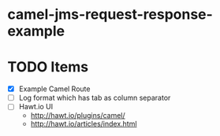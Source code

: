 # camel-jms-request-response-example


# TODO Items
- [x] Example Camel Route
- [ ] Log format which has tab as column separator
- [ ] Hawt.io UI 
   - http://hawt.io/plugins/camel/
   - http://hawt.io/articles/index.html